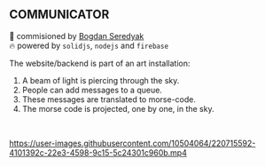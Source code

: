 ## COMMUNICATOR

💸 commisioned by [Bogdan Seredyak](https://seredyak.com/)<br/>
🔥 powered by `solidjs`, `nodejs` and `firebase`

The website/backend is part of an art installation:<br/>
1. A beam of light is piercing through the sky.<br/>
1. People can add messages to a queue.<br/>
1. These messages are translated to morse-code. 
1. The morse code is projected, one by one, in the sky.
<br/>

https://user-images.githubusercontent.com/10504064/220715592-4101392c-22e3-4598-9c15-5c24301c960b.mp4
